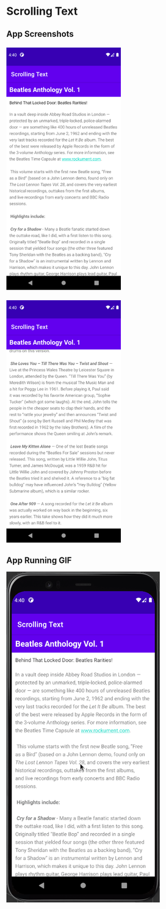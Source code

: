 # Scrolling Text

## App Screenshots

### <img src="./initial_screen.png" width=300/>

### <img src="./after_scroll_to_bottom.png" width=300/>


## App Running GIF

![](./scrolling_text.gif)